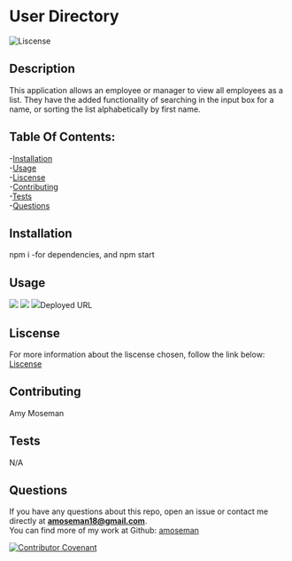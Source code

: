 # User Directory

![Liscense](https://img.shields.io/badge/license-MIT-blue.svg)

## Description

This application allows an employee or manager to view all employees as a list. They have the added functionality of searching in the input box for a name, or sorting the list alphabetically by first name.

## Table Of Contents:

-[Installation](#Installation) </br> -[Usage](#Usage) </br> -[Liscense](#Liscense) </br> -[Contributing](#Contributing) </br> -[Tests](#Tests) </br> -[Questions](#Questions)

## Installation

npm i -for dependencies, and npm start

## Usage

 <img src="/src/assets/userDirect.png">
 <img src="/src/assets/userDirect2.png">
 <img src="/src/assets/userDirect3.png>

[Deployed URL](https://github.com/amoseman1/react_user_directory)

## Liscense

For more information about the liscense chosen, follow the link below:
[Liscense](https://opensource.org/liscenses/MIT)

## Contributing

Amy Moseman

## Tests

N/A

## Questions

If you have any questions about this repo, open an issue or contact me directly at **amoseman18@gmail.com**. </br>
You can find more of my work at Github: [amoseman](https://github.com/amoseman/)

[![Contributor Covenant](https://img.shields.io/badge/Contributor%20Covenant-v2.0%20adopted-ff69b4.svg)](code_of_conduct.md)
